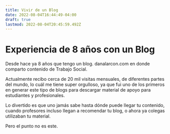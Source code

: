 ```yaml
---
title: Vivir de un Blog
date: 2022-08-04T16:44:49-04:00
draft: true
lastmod: 2022-08-04T20:45:59.492Z
---
```

# Experiencia de 8 años con un Blog

Desde hace ya 8 años que tengo un blog. danalarcon.com en donde comparto contenido de Trabajo Social.

Actualmente recibo cerca de 20 mil visitas mensuales, de diferentes partes del mundo, lo cuál me tiene super orgulloso, ya que fui uno de los primeros en generar este tipo de blogs para descargar material de apoyo para estudiantes y profesionales.

Lo divertido es que uno jamás sabe hasta dónde puede llegar tu contenido, cuando profesores incluso llegan a recomendar tu blog, o ahora ya colegas utilizaban tu material.

Pero el punto no es este.
